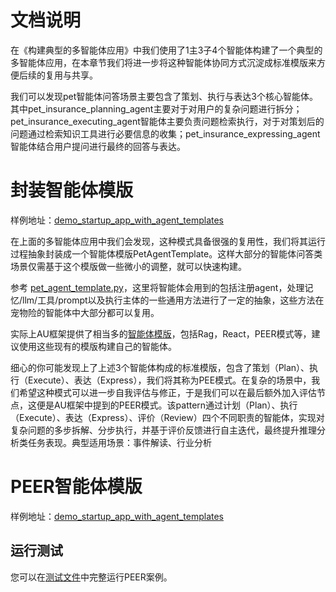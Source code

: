 # 文档说明
在《构建典型的多智能体应用》中我们使用了1主3子4个智能体构建了一个典型的多智能体应用，在本章节我们将进一步将这种智能体协同方式沉淀成标准模版来方便后续的复用与共享。

我们可以发现pet智能体问答场景主要包含了策划、执行与表达3个核心智能体。其中pet_insurance_planning_agent主要对于对用户的复杂问题进行拆分；pet_insurance_executing_agent智能体主要负责问题检索执行，对于对策划后的问题通过检索知识工具进行必要信息的收集；pet_insurance_expressing_agent智能体结合用户提问进行最终的回答与表达。

# 封装智能体模版
样例地址：[demo_startup_app_with_agent_templates](../../../../examples/startup_app/demo_startup_app_with_agent_templates)

在上面的多智能体应用中我们会发现，这种模式具备很强的复用性，我们将其运行过程抽象封装成一个智能体模版PetAgentTemplate。这样大部分的智能体问答类场景仅需基于这个模版做一些微小的调整，就可以快速构建。

参考 [pet_agent_template.py](../../../../examples/startup_app/demo_startup_app_with_agent_templates/intelligence/agentic/agent/agent_template/insurance_agent_template.py)，这里将智能体会用到的包括注册agent，处理记忆/llm/工具/prompt以及执行主体的一些通用方法进行了一定的抽象，这些方法在宠物险的智能体中大部分都可以复用。

实际上AU框架提供了相当多的[智能体模版](../../../../agentuniverse/agent/template)，包括Rag，React，PEER模式等，建议使用这些现有的模版构建自己的智能体。

细心的你可能发现上了上述3个智能体构成的标准模版，包含了策划（Plan）、执行（Execute）、表达（Express），我们将其称为PEE模式。在复杂的场景中，我们希望这种模式可以进一步自我评估与修正，于是我们可以在最后额外加入评估节点，这便是AU框架中提到的PEER模式。该pattern通过计划（Plan）、执行（Execute）、表达（Express）、评价（Review）四个不同职责的智能体，实现对复杂问题的多步拆解、分步执行，并基于评价反馈进行自主迭代，最终提升推理分析类任务表现。典型适用场景：事件解读、行业分析

# PEER智能体模版
样例地址：[demo_startup_app_with_agent_templates](../../../../examples/sample_apps/peer_agent_app)

## 运行测试
您可以在[测试文件](../../../../examples/sample_apps/peer_agent_app/intelligence/test/peer_agent.py)中完整运行PEER案例。